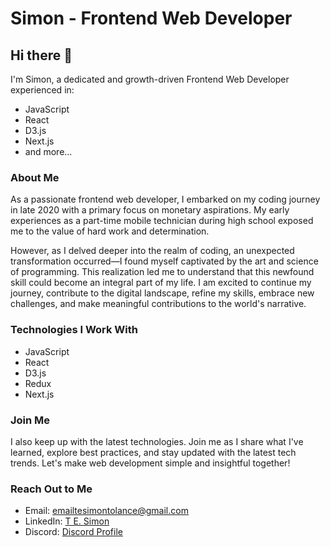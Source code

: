 # Simon - Frontend Web Developer

## Hi there 👋

I'm Simon, a dedicated and growth-driven Frontend Web Developer experienced in:

- JavaScript
- React
- D3.js
- Next.js
- and more...

### About Me

As a passionate frontend web developer, I embarked on my coding journey in late 2020 with a primary focus on monetary aspirations. My early experiences as a part-time mobile technician during high school exposed me to the value of hard work and determination.

However, as I delved deeper into the realm of coding, an unexpected transformation occurred—I found myself captivated by the art and science of programming. This realization led me to understand that this newfound skill could become an integral part of my life. I am excited to continue my journey, contribute to the digital landscape, refine my skills, embrace new challenges, and make meaningful contributions to the world's narrative.

### Technologies I Work With

- JavaScript
- React
- D3.js
- Redux
- Next.js

### Join Me

I also keep up with the latest technologies. Join me as I share what I've learned, explore best practices, and stay updated with the latest tech trends. Let's make web development simple and insightful together!

### Reach Out to Me

- Email: [emailtesimontolance@gmail.com](mailto:emailtesimontolance@gmail.com)
- LinkedIn: [T E. Simon](https://www.linkedin.com/in/t-e-simon-5163b2275/)
- Discord: [Discord Profile](https://discord.com/users/1060203256829190194)
